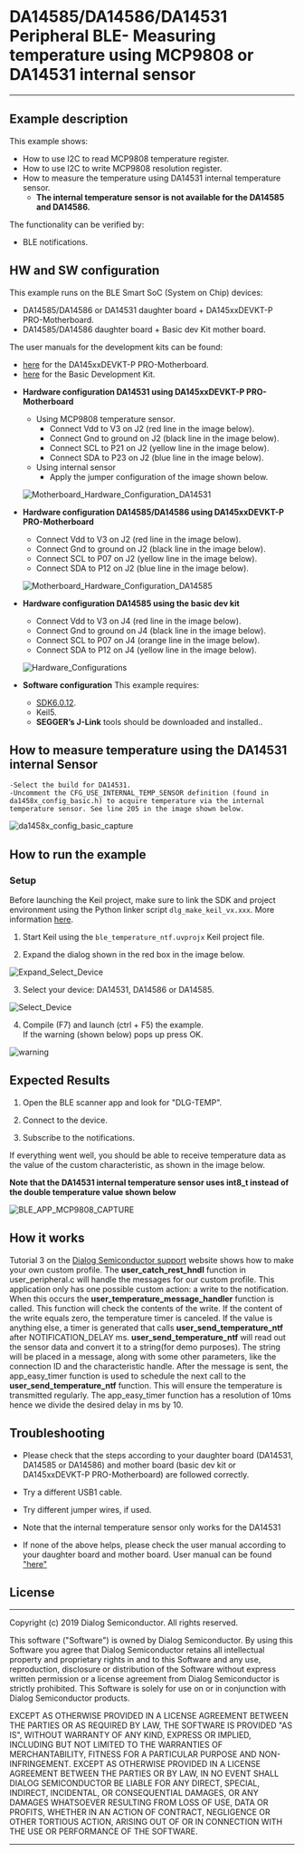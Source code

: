 ﻿# DA14585/DA14586/DA14531 Peripheral BLE- Measuring temperature using MCP9808 or DA14531 internal sensor 

---


## Example description

This example shows:
- How to use I2C to read MCP9808 temperature register.
- How to use I2C to write MCP9808 resolution register.
- How to measure the temperature using DA14531 internal temperature sensor.
	- __The internal temperature sensor is not available for the DA14585 and DA14586.__

The functionality can be verified by:
- BLE notifications.

## HW and SW configuration
This example runs on the BLE Smart SoC (System on Chip) devices:
- DA14585/DA14586 or DA14531 daughter board + DA145xxDEVKT-P PRO-Motherboard.
- DA14585/DA14586 daughter board + Basic dev Kit mother board.

The user manuals for the development kits can be found:
- [here](https://www.dialog-semiconductor.com/products/da14531-development-kit-pro) for the DA145xxDEVKT-P PRO-Motherboard.
- [here](https://www.dialog-semiconductor.com/sites/default/files/um-b-048_da14585da14586_getting_started_guide_v2.0_0.pdf) for the Basic Development Kit.

* __Hardware configuration DA14531 using DA145xxDEVKT-P PRO-Motherboard__
	- Using MCP9808 temperature sensor.
		- Connect Vdd to V3 on J2 (red line in the image below).
		- Connect Gnd to ground on J2 (black line in the image below).
		- Connect SCL to P21 on J2 (yellow line in the image below).
		- Connect SDA to P23 on J2 (blue line in the image below).
	- Using internal sensor
		- Apply the jumper configuration of the image shown below.

	![Motherboard_Hardware_Configuration_DA14531](assets/Motherboard_Hardware_Configuration_DA14531.png)

* __Hardware configuration DA14585/DA14586 using DA145xxDEVKT-P PRO-Motherboard__
	- Connect Vdd to V3 on J2 (red line in the image below).
	- Connect Gnd to ground on J2 (black line in the image below).
	- Connect SCL to P07 on J2 (yellow line in the image below).
	- Connect SDA to P12 on J2 (blue line in the image below).		

	![Motherboard_Hardware_Configuration_DA14585](assets/Motherboard_Hardware_Configuration_DA14585.png)

* __Hardware configuration DA14585 using the basic dev kit__
	- Connect Vdd to V3 on J4 (red line in the image below).
	- Connect Gnd to ground on J4 (black line in the image below).
	- Connect SCL to P07 on J4 (orange line in the image below).
	- Connect SDA to P12 on J4 (yellow line in the image below).		

	![Hardware_Configurations](assets/MCP9808_Fritzing.png)

* __Software configuration__
This example requires:
	- [SDK6.0.12](https://www.dialog-semiconductor.com/da14531_sdk_latest).
	- Keil5.
	- __SEGGER’s J-Link__ tools should be downloaded and installed..

## How to measure temperature using the DA14531 internal Sensor
	-Select the build for DA14531.
	-Uncomment the CFG_USE_INTERNAL_TEMP_SENSOR definition (found in da1458x_config_basic.h) to acquire temperature via the internal temperature sensor. See line 205 in the image shown below.

![da1458x_config_basic_capture](assets/da1458x_config_basic_capture.png)


## How to run the example
### Setup
Before launching the Keil project, make sure to link the SDK and project environment using the Python linker script `dlg_make_keil_vx.xxx`. More information [here](https://www.dialog-semiconductor.com/sites/default/files/sw-example-da145x-example-setup.pdf).
1. Start Keil using the `ble_temperature_ntf.uvprojx` Keil project file.

2. Expand the dialog shown in the red box in the image below.

![Expand_Select_Device](assets/Expand_Select_Device.png)

3. Select your device: DA14531, DA14586 or DA14585.
		
![Select_Device](assets/Select_Device.png)

4. Compile (F7) and launch (ctrl + F5) the example.\
If the warning (shown below) pops up press OK.
 
![warning](assets/warning.png)

## Expected Results

1. Open the BLE scanner app and look for "DLG-TEMP".

2. Connect to the device.

3. Subscribe to the notifications.

If everything went well, you should be able to receive temperature data as the value of the custom characteristic, as shown in the image below.

__Note that the DA14531 internal temperature sensor uses int8_t instead of the double temperature value shown below__

![BLE_APP_MCP9808_CAPTURE](assets/BLE_APP_MCP9808_CAPTURE.png)


## How it works

Tutorial 3 on the [Dialog Semiconductor support](https://www.dialog-semiconductor.com/sites/default/files/training_03_custom_profile_gatt_cmd_example_v1.2.pdf) website shows how to make your own custom profile. The **user_catch_rest_hndl** function in user_peripheral.c will handle the messages for our custom profile. This application only has one possible 
custom action: a write to the notification. When this occurs the **user_temperature_message_handler** function is called. This function will check the contents of the write. If the content of the write equals zero, the temperature timer is canceled. If the value is 
anything else, a timer is generated that calls **user_send_temperature_ntf** after NOTIFICATION_DELAY ms. **user_send_temperature_ntf** will read out the sensor data and convert it to a string(for demo purposes). The string will be placed in a message, along with some other parameters, like the connection ID
and the characteristic handle. After the message is sent, the app_easy_timer function is used to schedule the next call to the **user_send_temperature_ntf** function. This will ensure the temperature is transmitted regularly. The app_easy_timer function
has a resolution of 10ms hence we divide the desired delay in ms by 10.

## Troubleshooting
- Please check that the steps according to your daughter board (DA14531, DA14585 or DA14586) and mother board (basic dev kit or DA145xxDEVKT-P PRO-Motherboard) are followed correctly.

- Try a different USB1 cable.

- Try different jumper wires, if used.

- Note that the internal temperature sensor only works for the DA14531

- If none of the above helps, please check the user manual according to your daughter board and mother board. User manual can be found ["here"](##HW-and-SW-configuration)

## License


**************************************************************************************

 Copyright (c) 2019 Dialog Semiconductor. All rights reserved.

 This software ("Software") is owned by Dialog Semiconductor. By using this Software
 you agree that Dialog Semiconductor retains all intellectual property and proprietary
 rights in and to this Software and any use, reproduction, disclosure or distribution
 of the Software without express written permission or a license agreement from Dialog
 Semiconductor is strictly prohibited. This Software is solely for use on or in
 conjunction with Dialog Semiconductor products.

 EXCEPT AS OTHERWISE PROVIDED IN A LICENSE AGREEMENT BETWEEN THE PARTIES OR AS
 REQUIRED BY LAW, THE SOFTWARE IS PROVIDED "AS IS", WITHOUT WARRANTY OF ANY KIND,
 EXPRESS OR IMPLIED, INCLUDING BUT NOT LIMITED TO THE WARRANTIES OF MERCHANTABILITY,
 FITNESS FOR A PARTICULAR PURPOSE AND NON-INFRINGEMENT. EXCEPT AS OTHERWISE PROVIDED
 IN A LICENSE AGREEMENT BETWEEN THE PARTIES OR BY LAW, IN NO EVENT SHALL DIALOG
 SEMICONDUCTOR BE LIABLE FOR ANY DIRECT, SPECIAL, INDIRECT, INCIDENTAL, OR
 CONSEQUENTIAL DAMAGES, OR ANY DAMAGES WHATSOEVER RESULTING FROM LOSS OF USE, DATA OR
 PROFITS, WHETHER IN AN ACTION OF CONTRACT, NEGLIGENCE OR OTHER TORTIOUS ACTION,
 ARISING OUT OF OR IN CONNECTION WITH THE USE OR PERFORMANCE OF THE SOFTWARE.

**************************************************************************************
